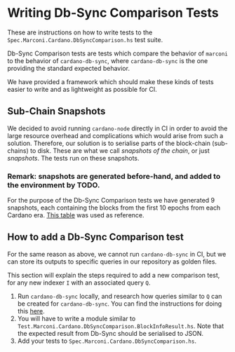 # Writing Db-Sync Comparison Tests

These are instructions on how to write tests to the `Spec.Marconi.Cardano.DbSyncComparison.hs` test suite.

Db-Sync Comparison tests are tests which compare the behavior of `marconi` to the behavior of `cardano-db-sync`,
where `cardano-db-sync` is the one providing the standard expected behavior.

We have provided a framework which should make these kinds of tests easier to write and as lightweight as possible for CI.

## Sub-Chain Snapshots

We decided to avoid running `cardano-node` directly in CI in order to avoid the large resource overhead and complications which would arise from such a solution.
Therefore, our solution is to serialise parts of the block-chain (sub-chains) to disk. These are what we call _snapshots of the chain_, or just _snapshots_. The tests
run on these snapshots.

### Remark: snapshots are generated before-hand, and added to the environment by TODO.

For the purpose of the Db-Sync Comparison tests we have generated 9 snapshots, each containing the blocks from the first 10 epochs from each Cardano era. [This table](https://github.com/cardano-foundation/CIPs/blob/master/CIP-0059/feature-table.md) was used as reference.

## How to add a Db-Sync Comparison test

For the same reason as above, we cannot run `cardano-db-sync` in CI, but we can store its outputs to specific queries in our repository as golden files.

This section will explain the steps required to add a new comparison test, for any new indexer `I` with an associated query `Q`.

1. Run `cardano-db-sync` locally, and research how queries similar to `Q` can be created for `cardano-db-sync`. You can find the instructions for doing this [here](https://input-output-rnd.slack.com/docs/T0N639Z4N/F06AXV0BUSZ).
2. You will have to write a module similar to `Test.Marconi.Cardano.DbSyncComparison.BlockInfoResult.hs`. Note that the expected result from Db-Sync should be serialised to JSON.
3. Add your tests to `Spec.Marconi.Cardano.DbSyncComparison.hs`.
